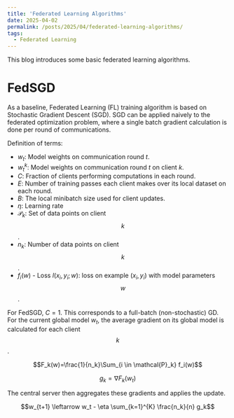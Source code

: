 ```yaml
---
title: 'Federated Learning Algorithms'
date: 2025-04-02
permalink: /posts/2025/04/federated-learning-algorithms/
tags:
  - Federated Learning
---
```


This blog introduces some basic federated learning algorithms.

FedSGD
======

As a baseline, Federated Learning (FL) training algorithm is based on Stochastic Gradient Descent (SGD). SGD can be applied naively to the federated optimization problem, where a single batch gradient calculation is done per round of communications.

Definition of terms:
- $w_t$: Model weights on communication round $t$.
- $w_t^k$: Model weights on communication round $t$ on client $k$.
- $C$: Fraction of clients performing computations in each round.
- $E$: Number of training passes each client makes over its local dataset on each round.
- $B$: The local minibatch size used for client updates.
- $\eta$: Learning rate
- $\mathcal{P}_k$: Set of data points on client $$k$$.
- $n_k$: Number of data points on client $$k$$.
- $f_i(w)$ - Loss $l(x_i,y_i;w)$: loss on example $(x_i,y_i)$ with model parameters $$w$$.

For FedSGD, $C = 1$. This corresponds to a full-batch (non-stochastic) GD. For the current global model $w_t$, the average gradient on its global model is calculated for each client $$k$$.
```math
F_k(w)=\frac{1}{n_k}\Sum_{i \in \mathcal{P}_k} f_i(w)
```
```math
g_k = \nabla F_k(w_t)
```
The central server then aggregates these gradients and applies the update.
```math
w_{t+1} \leftarrow w_t - \eta \sum_{k=1}^{K} \frac{n_k}{n} g_k
```
